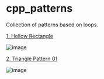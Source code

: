 # cpp_patterns
Collection of patterns based on loops.

[1. Hollow Rectangle](https://github.com/thegeekyb0y/cpp_patterns/hollowrectangle.cpp)

![image](https://github.com/thegeekyb0y/cpp_patterns/assets/84658112/8a80d9af-2755-474a-98e9-096f9628401e)

[2. Triangle Pattern 01](https://github.com/thegeekyb0y/cpp_patterns/triangleupside.cpp)

![image](https://github.com/thegeekyb0y/cpp_patterns/assets/84658112/ec9b535b-6338-4056-8f94-3203613d8e10)





